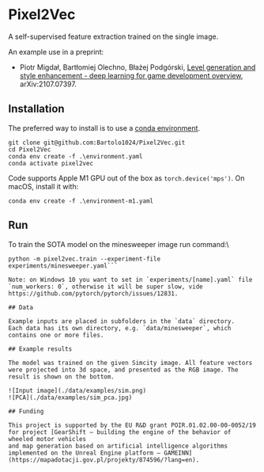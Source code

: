 # Pixel2Vec

A self-supervised feature extraction trained on the single image.

An example use in a preprint:

- Piotr Migdał, Bartłomiej Olechno, Błażej Podgórski, [Level generation and style enhancement - deep learning for game development overview](https://arxiv.org/abs/2107.07397), arXiv:2107.07397.

## Installation

The preferred way to install is to use a [conda environment](https://conda.io/projects/conda/en/latest/user-guide/tasks/manage-environments.html).

```{bash}
git clone git@github.com:Bartolo1024/Pixel2Vec.git
cd Pixel2Vec
conda env create -f .\environment.yaml
conda activate pixel2vec
```

Code supports Apple M1 GPU out of the box as `torch.device('mps')`. On macOS, install it with:

```{bash}
conda env create -f .\environment-m1.yaml
```

## Run

To train the SOTA model on the minesweeper image run command:\

````{bash}
python -m pixel2vec.train --experiment-file experiments/minesweeper.yaml```

Note: on Windows 10 you want to set in `experiments/[name].yaml` file `num_workers: 0`, otherwise it will be super slow, vide https://github.com/pytorch/pytorch/issues/12831.

## Data

Example inputs are placed in subfolders in the `data` directory.
Each data has its own directory, e.g. `data/minesweeper`, which contains one or more files.

## Example results

The model was trained on the given Simcity image. All feature vectors were projected into 3d space, and presented as the RGB image. The result is shown on the bottom.

![Input image](./data/examples/sim.png)
![PCA](./data/examples/sim_pca.jpg)

## Funding

This project is supported by the EU R&D grant POIR.01.02.00-00-0052/19 for project [GearShift – building the engine of the behavior of wheeled motor vehicles
and map generation based on artificial intelligence algorithms implemented on the Unreal Engine platform – GAMEINN](https://mapadotacji.gov.pl/projekty/874596/?lang=en).

````

